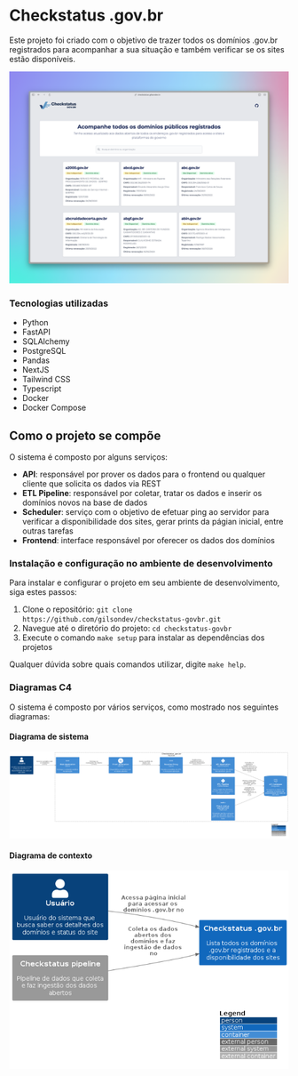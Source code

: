 # Checkstatus .gov.br

Este projeto foi criado com o objetivo de trazer todos os domínios .gov.br registrados para acompanhar a sua situação e também verificar se os sites estão disponíveis.

![Screenshot](./docs/assets/screenshot.png)

### Tecnologias utilizadas

- Python
- FastAPI
- SQLAlchemy
- PostgreSQL
- Pandas
- NextJS
- Tailwind CSS
- Typescript
- Docker
- Docker Compose

## Como o projeto se compõe

O sistema é composto por alguns serviços:

- **API**: responsável por prover os dados para o frontend ou qualquer cliente que solicita os dados via REST
- **ETL Pipeline**: responsável por coletar, tratar os dados e inserir os domínios novos na base de dados
- **Scheduler**: serviço com o objetivo de efetuar ping ao servidor para verificar a disponibilidade dos sites, gerar prints da págian inicial, entre outras tarefas
- **Frontend**: interface responsável por oferecer os dados dos domínios

### Instalação e configuração no ambiente de desenvolvimento

Para instalar e configurar o projeto em seu ambiente de desenvolvimento, siga estes passos:

1. Clone o repositório: `git clone https://github.com/gilsondev/checkstatus-govbr.git`
2. Navegue até o diretório do projeto: `cd checkstatus-govbr`
3. Execute o comando `make setup` para instalar as dependências dos projetos

Qualquer dúvida sobre quais comandos utilizar, digite `make help`.

### Diagramas C4

O sistema é composto por vários serviços, como mostrado nos seguintes diagramas:

#### Diagrama de sistema

![System Diagram](./docs/assets/diagrams/system.png)

#### Diagrama de contexto

![Context Diagram](./docs/assets/diagrams/context.png)
